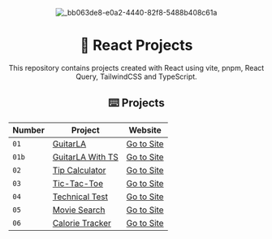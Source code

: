 <div align="center">

![_bb063de8-e0a2-4440-82f8-5488b408c61a](https://github.com/joshuaco/react-projects/assets/9096557/12fdb39c-d8ee-4669-b125-42fc934c70d2)

# 🚀 React Projects

This repository contains projects created with React using vite, pnpm, React Query, TailwindCSS and TypeScript.

## ⌨️ Projects

| Number | Project                             | Website                                                        |
| ------ | ----------------------------------- | ---------------------------------------------------------------|
| `01`   | [GuitarLA](01-guitarLA)             | [Go to Site](https://peaceful-torte-1f1ae9.netlify.app/)       |
| `01b`  | [GuitarLA With TS](01b-guitarLA-ts) | [Go to Site](https://peaceful-torte-1f1ae9.netlify.app/)       |
| `02`   | [Tip Calculator](02-tip-calculator) | [Go to Site](https://flourishing-moonbeam-eaa2f3.netlify.app/) |
| `03`   | [Tic-Tac-Toe](03-tic-tac-toe)       | [Go to Site](https://lively-meringue-14ffbf.netlify.app/)      |
| `04`   | [Technical Test](04-technical-test) | [Go to Site](https://lustrous-dodol-e63736.netlify.app/)       |
| `05`   | [Movie Search](05-movie-search)     | [Go to Site](https://luxury-druid-b1d3fc.netlify.app/)         |
| `06`   | [Calorie Tracker](06-calorie-tracker) | [Go to Site](https://merry-lolly-835713.netlify.app/)        |
